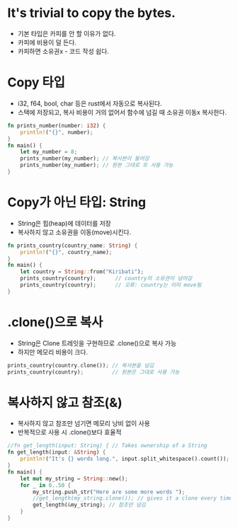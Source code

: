 # It's trivial to copy the bytes.
- 기본 타입은 카피를 안 할 이유가 없다.
- 카피에 비용이 덜 든다.
- 카피하면 소유권x - 코드 작성 쉽다.
# Copy 타입
- i32, f64, bool, char 등은 rust에서 자동으로 복사된다.
- 스택에 저장되고, 복사 비용이 거의 없어서 함수에 넘길 때 소유권 이동x 복사한다.
```rust
fn prints_number(number: i32) {
    println!("{}", number);
}
fn main() {
    let my_number = 8;
    prints_number(my_number); // 복사본이 들어감
    prints_number(my_number); // 원본 그대로 또 사용 가능
}
```
# Copy가 아닌 타입: String
- String은 힙(heap)에 데이터를 저장
- 복사하지 않고 소유권을 이동(move)시킨다.
```rust
fn prints_country(country_name: String) {
    println!("{}", country_name);
}
fn main() {
    let country = String::from("Kiribati");
    prints_country(country);      // country의 소유권이 넘어감
    prints_country(country);      // 오류: country는 이미 move됨
}
```
# .clone()으로 복사
- String은 Clone 트레잇을 구현하므로 .clone()으로 복사 가능
- 하지만 메모리 비용이 크다.
```rust
prints_country(country.clone()); // 복사본을 넘김
prints_country(country);         // 원본은 그대로 사용 가능
```
# 복사하지 않고 참조(&)
- 복사하지 않고 참조만 넘기면 메모리 낭비 없이 사용
- 반복적으로 사용 시 .clone()보다 효율적
```rust
//fn get_length(input: String) { // Takes ownership of a String
fn get_length(input: &String) {
    println!("It's {} words long.", input.split_whitespace().count());
}
fn main() {
    let mut my_string = String::new();
    for _ in 0..50 {
        my_string.push_str("Here are some more words ");
        //get_length(my_string.clone()); // gives it a clone every time
        get_length(&my_string); // 참조만 넘김
    }
}
```